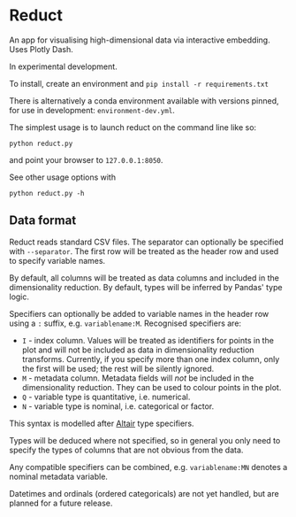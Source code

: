 
Reduct
======

An app for visualising high-dimensional data via interactive embedding.
Uses Plotly Dash.

In experimental development.

To install, create an environment and `pip install -r requirements.txt`

There is alternatively a conda environment available with versions pinned, for use in development: `environment-dev.yml`.

The simplest usage is to launch reduct on the command line like so:

```python reduct.py```

and point your browser to `127.0.0.1:8050`.

See other usage options with

```python reduct.py -h```

## Data format

Reduct reads standard CSV files. The separator can optionally be specified with `--separator`.
The first row will be treated as the header row and used to specify variable names.

By default, all columns will be treated as data columns and included in the
dimensionality reduction. By default, types will be inferred by Pandas' type logic.

Specifiers can optionally be added to variable names in the header row using a `:` suffix,
e.g. `variablename:M`. Recognised specifiers are:

* `I` - index column. Values will be treated as identifiers for points in the plot and will not be included as data in dimensionality reduction transforms. Currently, if you specify more than one index column, only the first
will be used; the rest will be silently ignored.
* `M` - metadata column. Metadata fields will *not* be included in the dimensionality reduction.
They can be used to colour points in the plot.
* `Q` - variable type is quantitative, i.e. numerical.
* `N` - variable type is nominal, i.e. categorical or factor.

This syntax is modelled after [Altair](https://altair-viz.github.io/) type specifiers.

Types will be deduced where not specified, so in general you only need to specify the
types of columns that are not obvious from the data.

Any compatible specifiers can be combined, e.g. `variablename:MN` denotes a nominal
metadata variable.

Datetimes and ordinals (ordered categoricals) are not yet handled, but are planned
for a future release.
